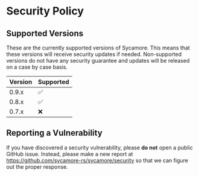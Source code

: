 # Security Policy

## Supported Versions

These are the currently supported versions of Sycamore. This means that these versions will receive security updates if needed. Non-supported versions do not have any security guarantee and updates will be released on a case by case basis.

| Version | Supported          |
| ------- | ------------------ |
| 0.9.x   | :white_check_mark: |
| 0.8.x   | :white_check_mark: |
| 0.7.x   | :x:                |

## Reporting a Vulnerability

If you have discovered a security vulnerability, please **do not** open a public GitHub issue. Instead, please make a new report at <https://github.com/sycamore-rs/sycamore/security> so that we can figure out the proper response.
